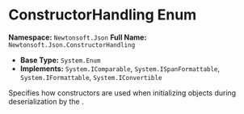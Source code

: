 # ConstructorHandling Enum

**Namespace:** `Newtonsoft.Json`
**Full Name:** `Newtonsoft.Json.ConstructorHandling`
- **Base Type:** `System.Enum`
- **Implements:** `System.IComparable`, `System.ISpanFormattable`, `System.IFormattable`, `System.IConvertible`

Specifies how constructors are used when initializing objects during deserialization by the .
